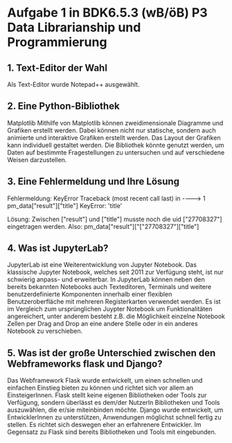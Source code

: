 # Aufgabe 1 in BDK6.5.3 (wB/öB) P3 Data Librarianship und Programmierung


## 1. Text-Editor der Wahl
Als Text-Editor wurde Notepad++ ausgewählt. 


## 2. Eine Python-Bibliothek
Matplotlib
Mithilfe von Matplotlib können zweidimensionale Diagramme und Grafiken erstellt werden. Dabei können nicht nur statische, sondern auch animierte und interaktive Grafiken erstellt werden. 
Das Layout der Grafiken kann individuell gestaltet werden. 
Die Bibliothek könnte genutzt werden, um Daten auf bestimmte Fragestellungen zu untersuchen und auf verschiedene Weisen darzustellen. 


## 3. Eine Fehlermeldung und Ihre Lösung
Fehlermeldung:
KeyError                                  Traceback (most recent call last)
<ipython-input-30-22d7a63ab1e0> in <module>
----> 1 pm_data["result"]["title"]
KeyError: 'title'
   
Lösung:
Zwischen ["result"] und ["title"] musste noch die uid ["27708327"] eingetragen werden. Also: pm_data["result"]["["27708327"]["title"]
   

## 4. Was ist JupyterLab?
JupyterLab ist eine Weiterentwicklung von Jupyter Notebook. Das klassische Jupyter Notebook, welches seit 2011 zur Verfügung steht, ist nur schwierig anpass- und erweiterbar. In JupyterLab können neben den bereits bekannten Notebooks auch Texteditoren, Terminals und weitere benutzerdefinierte Komponenten innerhalb einer flexiblen Benutzeroberfläche mit mehreren Registerkarten verwendet werden. Es ist im Vergleich zum ursprünglichen Juypter Notebook um Funktionalitäten angereichert, unter anderem besteht z.B. die Möglichkeit einzelne Notebook Zellen per Drag and Drop an eine andere Stelle oder in ein anderes Notebook zu verschieben. 



## 5. Was ist der große Unterschied zwischen den Webframeworks flask und Django?
Das Webframework Flask wurde entwickelt, um einen schnellen und einfachen Einstieg bieten zu können und richtet sich  vor allem an EinsteigerInnen. Flask stellt keine eigenen Bibliotheken oder Tools zur Verfügung, sondern überlässt es dem/der NutzerIn Bibliotheken und Tools auszuwählen, die er/sie miteinbinden möchte. 
Django wurde entwickelt, um EntwicklerInnen zu unterstützen, Anwendungen möglichst schnell fertig zu stellen. Es richtet sich deswegen eher an erfahrenere Entwickler. Im Gegensatz zu Flask sind bereits Bibliotheken und Tools mit eingebunden. 
